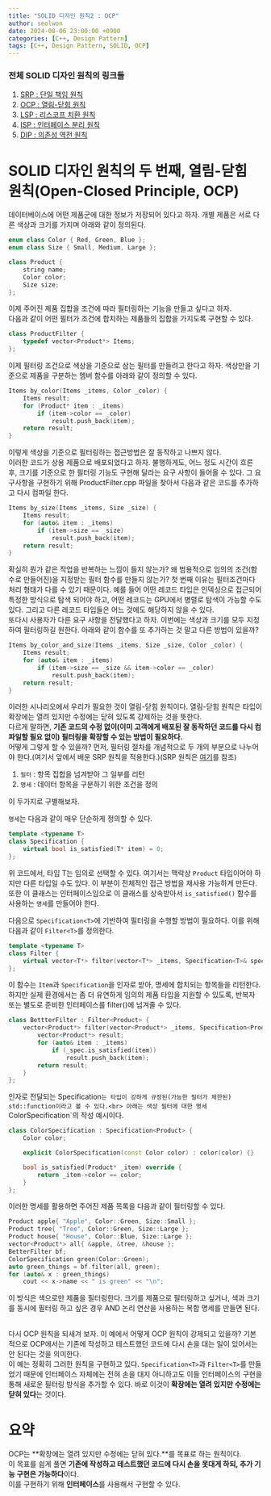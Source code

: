 ```yaml
---
title: "SOLID 디자인 원칙2 : OCP"
author: seolwon
date: 2024-08-06 23:00:00 +0900
categories: [C++, Design Pattern]
tags: [C++, Design Pattern, SOLID, OCP]
---
```


### 전체 SOLID 디자인 원칙의 링크들
1. [SRP : 단일 책임 원칙](https://seolwon.com/posts/SOLID-%EB%94%94%EC%9E%90%EC%9D%B8-%EC%9B%90%EC%B9%99-1_SRP/)
2. [OCP : 열림-닫힘 원칙](https://seolwon.com/posts/SOLID-%EB%94%94%EC%9E%90%EC%9D%B8-%EC%9B%90%EC%B9%99-2_OCP/)
3. [LSP : 리스코프 치환 원칙](https://seolwon.com/posts/SOLID-%EB%94%94%EC%9E%90%EC%9D%B8-%EC%9B%90%EC%B9%99-3_LSP/)
4. [ISP : 인터페이스 분리 원칙](https://seolwon.com/posts/SOLID-%EB%94%94%EC%9E%90%EC%9D%B8-%EC%9B%90%EC%B9%99-4_ISP/)
5. [DIP : 의존성 역전 원칙](https://seolwon.com/posts/SOLID-%EB%94%94%EC%9E%90%EC%9D%B8-%EC%9B%90%EC%B9%99-5_DIP/)


# SOLID 디자인 원칙의 두 번째, 열림-닫힘 원칙(Open-Closed Principle, OCP)

데이터베이스에 어떤 제품군에 대한 정보가 저장되어 있다고 하자. 개별 제품은 서로 다른 색상과 크기를 가지며 아래와 같이 정의된다.

```cpp
enum class Color { Red, Green, Blue };
enum class Size { Small, Medium, Large };

class Product {
	string name;
	Color color;
	Size size;
};
```

이제 주어진 제품 집합을 조건에 따라 필터링하는 기능을 만들고 싶다고 하자.<br>
다음과 같이 어떤 필터가 조건에 합치하는 제품들의 집합을 가지도록 구현할 수 있다.

```cpp
class ProductFilter {
	typedef vector<Product*> Items;
};
```

이제 필터링 조건으로 색상을 기준으로 삼는 필터를 만들려고 한다고 하자. 색상만을 기준으로 제품을 구분하는 멤버 함수를 아래와 같이 정의할 수 있다.

```cpp
Items by_color(Items _items, Color _color) {
	Items result;
	for (Product* item : _items)
		if (item->color == _color)
			result.push_back(item);
	return result;
}
```

이렇게 색상을 기준으로 필터링하는 접근방법은 잘 동작하고 나쁘지 않다.<br>
이러한 코드가 상용 제품으로 배포되었다고 하자. 불행하게도, 어느 정도 시간이 흐른 후, 크기를 기준으로 한 필터링 기능도 구현해 달라는 요구 사항이 들어올 수 있다.
그 요구사항을 구현하기 위해 ProductFilter.cpp 파일을 찾아서 다음과 같은 코드를 추가하고 다시 컴파일 한다.

```cpp
Items by_size(Items _items, Size _size) {
	Items result;
	for (auto& item : _items)
		if (item->size == _size)
			result.push_back(item);
	return result;
}
```

확실히 뭔가 같은 작업을 반복하는 느낌이 들지 않는가? 왜 범용적으로 임의의 조건(함수로 만들어진)을 지정받는 필터 함수를 만들지 않는가? 첫 번째 이유는 필터조건마다 처리 형태가 다를 수 있기 때문이다.
예를 들어 어떤 레코드 타입은 인덱싱으로 접근되어 특정한 방식으로 탐색 되어야 하고, 어떤 레코드는 GPU에서 병렬로 탐색이 가능할 수도 있다. 그리고 다른 레코드 타입들은 어느 것에도 해당하지 않을 수 있다.<br>
또다시 사용자가 다른 요구 사항을 전달했다고 하자. 이번에는 색상과 크기를 모두 지정하여 필터링하길 원한다. 아래와 같이 함수를 또 추가하는 것 말고 다른 방법이 있을까?

```cpp
Items by_color_and_size(Items _items, Size _size, Color _color) {
	Items result;
	for (auto& item : _items)
		if (item->size == _size && item->color == _color)
			result.push_back(item);
	return result;
}
```

이러한 시나리오에서 우리가 필요한 것이 열림-닫힘 원칙이다. 열림-닫힘 원칙은 타입이 확장에는 열려 있지만 수정에는 닫혀 있도록 강제하는 것을 뜻한다.<br>
다르게 말하면, **기존 코드의 수정 없이(이미 고객에게 배포된 잘 동작하던 코드를 다시 컴파일할 필요 없이) 필터링을 확장할 수 있는 방법이 필요하다.**<br>
어떻게 그렇게 할 수 있을까? 먼저, 필터링 절차를 개념적으로 두 개의 부분으로 나누어야 한다.(여기서 앞에서 배운 SRP 원칙을 적용한다.)(SRP 원칙은 [여기](https://seolwon.com/posts/SOLID-%EB%94%94%EC%9E%90%EC%9D%B8-%EC%9B%90%EC%B9%99-1_SRP/)를 참조)<br>

1. `필터` : 항목 집합을 넘겨받아 그 일부를 리턴
2. `명세` : 데이터 항목을 구분하기 위한 조건을 정의

이 두가지로 구별해보자.<br>

`명세`는 다음과 같이 매우 단순하게 정의할 수 있다.
```cpp
template <typename T>
class Specification {
	virtual bool is_satisfied(T* item) = 0;
};
```
위 코드에서, 타입 T는 임의로 선택할 수 있다. 여기서는 맥락상 `Product` 타입이어야 하지만 다른 타입일 수도 있다. 이 부분이 전체적인 접근 방법을 재사용 가능하게 만든다.
또한 이 클래스는 인터페이스임으로 이 클래스를 상속받아서 `is_satisfied()` 함수를 사용하는 `명세`를 만들어야 한다.

다음으로 `Specification<T>`에 기반하여 필터링을 수행할 방법이 필요하다. 이를 위해 다음과 같이 `Filter<T>`를 정의한다.

```cpp
template <typename T>
class Filter {
	virtual vector<T*> filter(vector<T*> _items, Specification<T>& spec) = 0;
};
```

이 함수는 `Item`과 `Specification`을 인자로 받아, 명세에 합치되는 항목들을 리턴한다. 하지만 실제 환경에서는 좀 더 유연하게 임의의 제품 타입을 지원할 수 있도록, 반복자 또는 별도로 준비한 인터페이스를 filter()에 넘겨줄 수 있다.

```cpp
class BettterFilter : Filter<Product> {
	vector<Product*> filter(vector<Product*> _items, Specification<Product>& _spec) override {
		vector<Product*> result;
		for (auto& item : _items)
			if (_spec.is_satisfied(item))
				result.push_back(item);
		return result;
	}
};
```

인자로 전달되는 Specification<T>`는 타입이 강하게 규정된(가능한 필터가 제한된) std::function이라고 볼 수 있다.<br>
아래는 색상 필터에 대한 명세 `ColorSpecification`의 작성 예시이다.

```cpp
class ColorSpecification : Specification<Product> {
	Color color;

	explicit ColorSpecification(const Color color) : color(color) {}

	bool is_satisfied(Product* _item) override {
		return _item->color == color;
	}
};
```

이러한 명세를 활용하면 주어진 제품 목록을 다음과 같이 필터링할 수 있다.

```cpp
Product apple{ "Apple", Color::Green, Size::Small };
Product tree{ "Tree", Color::Green, Size::Large };
Product house{ "House", Color::Blue, Size::Large };
vector<Product*> all{ &apple, &tree, &house };
BetterFilter bf;
ColorSpecification green(Color::Green);
auto green_things = bf.filter(all, green);
for (auto& x : green_things)
	cout << x->name << " is green" << "\n";
```

이 방식은 색으로만 제품을 필터링한다. 크기를 제품으로 필터링하고 싶거나, 색과 크기를 동시에 필터링 하고 싶은 경우 AND 논리 연산을 사용하는 복합 명세를 만들면 된다.<br><br>

다시 OCP 원칙을 되새겨 보자. 이 예에서 어떻게 OCP 원칙이 강제되고 있을까? 기본적으로 OCP에서는 기존에 작성하고 테스트했던 코드에 다시 손을 대는 일이 있어서는 안 된다는 것을 의미한다.<br>
이 예는 정확히 그러한 원칙을 구현하고 있다. `Specification<T>`과 `Filter<T>`를 만들었기 때문에 인터페이스 자체에는 전혀 손을 대지 아니하고도 이들 인터페이스의 구현을 통해 새로운 필터링 방식을 추가할 수 있다.
바로 이것이 **확장에는 열려 있지만 수정에는 닫혀 있다**는 것이다.


# 요약
OCP는 **확장에는 열려 있지만 수정에는 닫혀 있다.**를 목표로 하는 원칙이다.<br>
이 목표를 쉽게 풀면 **기존에 작성하고 테스트했던 코드에 다시 손을 못대게 하되, 추가 기능 구현은 가능하다**이다.<br>
이를 구현하기 위해 **인터페이스**를 사용해서 구현할 수 있다.

